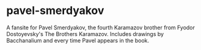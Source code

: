 # pavel-smerdyakov
A fansite for Pavel Smerdyakov, the fourth Karamazov brother from Fyodor Dostoyevsky's The Brothers Karamazov.
Includes drawings by Bacchanalium and every time Pavel appears in the book.

